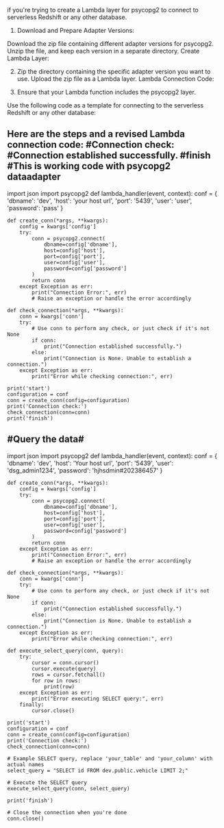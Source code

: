 if you're trying to create a Lambda layer for psycopg2 to connect to serverless Redshift or any other database. 
1. Download and Prepare Adapter Versions:

Download the zip file containing different adapter versions for psycopg2.
Unzip the file, and keep each version in a separate directory.
Create Lambda Layer:

2. Zip the directory containing the specific adapter version you want to use.
Upload the zip file as a Lambda layer.
Lambda Connection Code:

3. Ensure that your Lambda function includes the psycopg2 layer.
   
Use the following code as a template for connecting to the serverless Redshift or any other database:

Here are the steps and a revised Lambda connection code:
#Connection check:
#Connection established successfully.
#finish
#This is working code with psycopg2 dataadapter 
----------------------------------------------- 


import json
import psycopg2
def lambda_handler(event, context):
    conf = {
        'dbname': 'dev',
        'host': 'your host url',
        'port': '5439',
        'user': 'user',
        'password': 'pass'
    }
 
    def create_conn(*args, **kwargs):
        config = kwargs['config']
        try:
            conn = psycopg2.connect(
                dbname=config['dbname'],
                host=config['host'],
                port=config['port'],
                user=config['user'],
                password=config['password']
            )
            return conn
        except Exception as err:
            print("Connection Error:", err)
            # Raise an exception or handle the error accordingly
 
    def check_connection(*args, **kwargs):
        conn = kwargs['conn']
        try:
            # Use conn to perform any check, or just check if it's not None
            if conn:
                print("Connection established successfully.")
            else:
                print("Connection is None. Unable to establish a connection.")
        except Exception as err:
            print("Error while checking connection:", err)
 
    print('start')
    configuration = conf
    conn = create_conn(config=configuration)
    print('Connection check:')
    check_connection(conn=conn)
    print('finish')


#Query the data#
---------------------


import json
import psycopg2
def lambda_handler(event, context):
    conf = {
        'dbname': 'dev',
        'host': 'Your host url',
        'port': '5439',
        'user': 'dsg_admin1234',
        'password': 'hjhsdmin#202386457'
    }

    def create_conn(*args, **kwargs):
        config = kwargs['config']
        try:
            conn = psycopg2.connect(
                dbname=config['dbname'],
                host=config['host'],
                port=config['port'],
                user=config['user'],
                password=config['password']
            )
            return conn
        except Exception as err:
            print("Connection Error:", err)
            # Raise an exception or handle the error accordingly

    def check_connection(*args, **kwargs):
        conn = kwargs['conn']
        try:
            # Use conn to perform any check, or just check if it's not None
            if conn:
                print("Connection established successfully.")
            else:
                print("Connection is None. Unable to establish a connection.")
        except Exception as err:
            print("Error while checking connection:", err)

    def execute_select_query(conn, query):
        try:
            cursor = conn.cursor()
            cursor.execute(query)
            rows = cursor.fetchall()
            for row in rows:
                print(row)
        except Exception as err:
            print("Error executing SELECT query:", err)
        finally:
            cursor.close()

    print('start')
    configuration = conf
    conn = create_conn(config=configuration)
    print('Connection check:')
    check_connection(conn=conn)

    # Example SELECT query, replace 'your_table' and 'your_column' with actual names
    select_query = "SELECT id FROM dev.public.vehicle LIMIT 2;"

    # Execute the SELECT query
    execute_select_query(conn, select_query)

    print('finish')

    # Close the connection when you're done
    conn.close()

